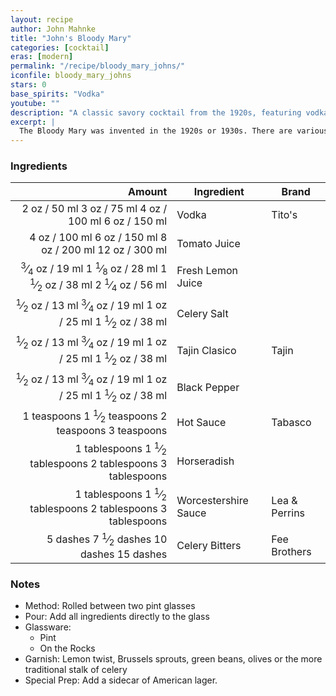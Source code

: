 ```yaml
---
layout: recipe
author: John Mahnke
title: "John's Bloody Mary"
categories: [cocktail]
eras: [modern]
permalink: "/recipe/bloody_mary_johns/"
iconfile: bloody_mary_johns
stars: 0
base_spirits: "Vodka"
youtube: ""
description: "A classic savory cocktail from the 1920s, featuring vodka and tomato juice with a complex blend of spices."
excerpt: |
  The Bloody Mary was invented in the 1920s or 1930s. There are various theories as to the origin of the drink and its name. It has many variants, most notably the Red Snapper, Bloody Maria (made with tequila blanco), and the Virgin Mary.
---
```


### Ingredients

|       Amount | Ingredient           | Brand         |
| -----------: | -------------------- | ------------- |
|         <span class="onex active">2 oz  / 50 ml</span> <span class="onehalfx">3 oz  / 75 ml</span> <span class="twox">4 oz  / 100 ml</span> <span class="threex">6 oz  / 150 ml</span>| Vodka                | Tito's        |
|         <span class="onex active">4 oz  / 100 ml</span> <span class="onehalfx">6 oz  / 150 ml</span> <span class="twox">8 oz  / 200 ml</span> <span class="threex">12 oz  / 300 ml</span>| Tomato Juice         |
|      <span class="onex active"> <sup>3</sup>&frasl;<sub>4</sub> oz  / 19 ml</span> <span class="onehalfx">1 <sup>1</sup>&frasl;<sub>8</sub> oz  / 28 ml</span> <span class="twox">1 <sup>1</sup>&frasl;<sub>2</sub> oz  / 38 ml</span> <span class="threex">2 <sup>1</sup>&frasl;<sub>4</sub> oz  / 56 ml</span>| Fresh Lemon Juice    |
|       <span class="onex active"> <sup>1</sup>&frasl;<sub>2</sub> oz  / 13 ml</span> <span class="onehalfx"> <sup>3</sup>&frasl;<sub>4</sub> oz  / 19 ml</span> <span class="twox">1 oz  / 25 ml</span> <span class="threex">1 <sup>1</sup>&frasl;<sub>2</sub> oz  / 38 ml</span>| Celery Salt          |
|       <span class="onex active"> <sup>1</sup>&frasl;<sub>2</sub> oz  / 13 ml</span> <span class="onehalfx"> <sup>3</sup>&frasl;<sub>4</sub> oz  / 19 ml</span> <span class="twox">1 oz  / 25 ml</span> <span class="threex">1 <sup>1</sup>&frasl;<sub>2</sub> oz  / 38 ml</span>| Tajin Clasico        | Tajin         |
|       <span class="onex active"> <sup>1</sup>&frasl;<sub>2</sub> oz  / 13 ml</span> <span class="onehalfx"> <sup>3</sup>&frasl;<sub>4</sub> oz  / 19 ml</span> <span class="twox">1 oz  / 25 ml</span> <span class="threex">1 <sup>1</sup>&frasl;<sub>2</sub> oz  / 38 ml</span>| Black Pepper         |
|   <span class="onex active">1 teaspoons</span> <span class="onehalfx">1 <sup>1</sup>&frasl;<sub>2</sub> teaspoons</span> <span class="twox">2 teaspoons</span> <span class="threex">3 teaspoons</span>| Hot Sauce            | Tabasco       |
| <span class="onex active">1 tablespoons</span> <span class="onehalfx">1 <sup>1</sup>&frasl;<sub>2</sub> tablespoons</span> <span class="twox">2 tablespoons</span> <span class="threex">3 tablespoons</span>| Horseradish          |
| <span class="onex active">1 tablespoons</span> <span class="onehalfx">1 <sup>1</sup>&frasl;<sub>2</sub> tablespoons</span> <span class="twox">2 tablespoons</span> <span class="threex">3 tablespoons</span>| Worcestershire Sauce | Lea & Perrins |
|     <span class="onex active">5 dashes</span> <span class="onehalfx">7 <sup>1</sup>&frasl;<sub>2</sub> dashes</span> <span class="twox">10 dashes</span> <span class="threex">15 dashes</span>| Celery Bitters       | Fee Brothers  |

### Notes

- Method: Rolled between two pint glasses
- Pour: Add all ingredients directly to the glass
- Glassware:
  - Pint
  - On the Rocks
- Garnish: Lemon twist, Brussels sprouts, green beans, olives or the more traditional stalk of celery
- Special Prep: Add a sidecar of American lager.

    
<script type="application/ld+json">
{
  "@context": "https://schema.org",
  "@type": "Recipe",
  "author": {
    "@type": "Person",
    "name": "{{ page.author }}"
    },
  "image": "{%- for page in page.categories limit: 1 %}{% assign cat = site.data.categories | where: "slug", page | first %}{{ site.url }}{{ site.baseurl}}/assets/images/category_{{cat.slug}}.svg{% endfor -%}",
  "description": "{{ page.excerpt | strip_html | replace: '"', "'" }}",
  "recipeIngredient": [
  "2 oz Vodka ",
  "4 oz Tomato Juice",
  " 0.75 oz Fresh Lemon Juice ",
  "0.5 oz Celery Salt ",
  "0.5 oz Tajin Clasico ",
  "0.5 oz Black Pepper",
  "1 teaspoon Hot Sauce ",
  "1 tablespoon Horseradish ",
  "1 tablespoon Worcestershire Sauce",
  "5 dashes Celery Bitters"
    ],
  "name": "{{ page.title }}",
  "recipeInstructions": [
    {
      "@type": "HowToStep",
      "text": "- Method: Rolled between two pint glasses"
    },
    {
      "@type": "HowToStep",
      "text": "- Pour: Add all ingredients directly to the glass"
    },
    {
      "@type": "HowToStep",
      "text": "- Glassware:"
    },
    {
      "@type": "HowToStep",
      "text": "  - Pint"
    },
    {
      "@type": "HowToStep",
      "text": "  - On the Rocks"
    },
    {
      "@type": "HowToStep",
      "text": "- Garnish: Lemon twist, Brussels sprouts, green beans, olives or the more traditional stalk of celery"
    },
    {
      "@type": "HowToStep",
      "text": "- Special Prep: Add a sidecar of American lager."
    }
    ],
  "recipeYield": "1 cocktail",
  "recipeCategory": "cocktail",
  {% if page.stars and site.data.ratings[page.iconfile].ratings -%}"aggregateRating": {
   "@type": "AggregateRating",
   "ratingValue": "{%- include stars_metadata.html %}",
   "bestRating": "5",
   "reviewCount": "2"},{%- endif %}
  "recipeCuisine": "global",
  "prepTime": "PT20M",
  "cookTime": "PT15S",
  "keywords": "{{ page.title }}, cocktail, {{ page.eras }}, {%- include category_metadata.html -%}, {%- include spirits_metadata.html -%}"
}
</script>

    